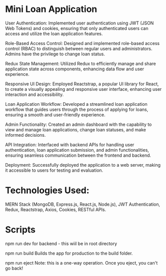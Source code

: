 # Mini Loan Application
 User Authentication: Implemented user authentication using JWT (JSON Web Tokens) and cookies, ensuring that only authenticated users can access and utilize the loan application features.

Role-Based Access Control: Designed and implemented role-based access control (RBAC) to distinguish between regular users and administrators. Admins have the privilege to change loan status.

Redux State Management: Utilized Redux to efficiently manage and share application state across components, enhancing data flow and user experience.

Responsive UI Design: Employed Reactstrap, a popular UI library for React, to create a visually appealing and responsive user interface, enhancing user interaction and accessibility.

Loan Application Workflow: Developed a streamlined loan application workflow that guides users through the process of applying for loans, ensuring a smooth and user-friendly experience.

Admin Functionality: Created an admin dashboard with the capability to view and manage loan applications, change loan statuses, and make informed decisions.

API Integration: Interfaced with backend APIs for handling user authentication, loan application submission, and admin functionalities, ensuring seamless communication between the frontend and backend.

Deployment: Successfully deployed the application to a web server, making it accessible to users for testing and evaluation.

# Technologies Used: 
 MERN Stack (MongoDB, Express.js, React.js, Node.js), JWT Authentication, Redux, Reactstrap, Axios, Cookies, RESTful APIs.

 # Scripts

 npm run dev for backend - this wiil be in root directory

npm run build
Builds the app for production to the build folder.

npm run eject
Note: this is a one-way operation. Once you eject, you can't go back!

